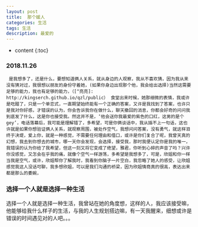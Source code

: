 ```yaml
---
layout: post
title:  那个媛人
categories: 生活 
tags: 生活 
description: 最爱的
---
```


* content
{:toc}

###  2018.11.26
     是我想多了，还是什么，要想知道俩人关系，就从身边的人观察，我从不喜欢猜，因为我从来没有猜对过，我很想以朋友的身份守着她，(如果你身边出现那个他，我会给出选择)当然这需要足够的能力，我也有足够的能力，（[^亮亮]: http://kingserch.github.io/qzl/public） 食堂出来时候，她那细微的表情，我或许是吃醋了，只是一个单恋式，一直期望始终能有一个正确的答案，又许是我找到了答案，也许只是我对你好感，才错误的认为，你会告诉我你在做什么，聊天撤回的消息，你都会好奇的问问我到底发了什么，这是你也接受我。然这并不是，‘他会送你我最爱的紫色的口红，这男的是个gey’，电话落幕后，我可能是理解错了，多希望，可是你俩谈话中，我从插不上一句话，这也许就是如果你想验证俩人关系，就观察周围，被处作空气，我想问问答案，没有勇气，就这样泪终于决堤，爱上你，就是一种感觉，不需要任何理由和借口，或许是你们复合了呢，我曾天真的幻想，我去到你想去的城市，哪一天你会发现，会选择，接受我，那时我便认定你是我的唯一，我错误的认为你给了我希望，但这一刻又将它变成了绝望，雅君，你听到心碎的声音了吗？兴许你没感觉，又怎会在乎我的痛，就像个空气一样游荡，多希望是我想多了，可是，欣姐和你一样当我是空气，或许，欣姐帮你了解我时，我看到你脑子一片空白，我忽略了她人的感受，让欣姐感觉我这人没话可聊，我多想欣姐，可以是我们沟通的桥梁，因为欣姐情商真的很高，表达出来都是那么的委婉，
###  选择一个人就是选择一种生活
   选择一个人就是选择一种生活，我曾站在她的角度想，这样的人，我应该接受嘛，他能够给我什么样子的生活，与我的人生规划搭边嘛，有一天我醒来，细想或许是错误的时间遇见对的人吧。。。